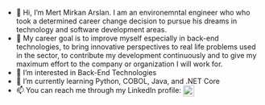 - 👋 Hi, I’m Mert Mirkan Arslan. I am an environemntal engineer who who took a determined career change decision to pursue his dreams in technology and software development areas.
- 🎯 My career goal is to improve myself especially in back-end technologies, to bring innovative perspectives to real life problems used in the sector, to contribute my development continuously and to give my maximum effort to the company or organization I will work for.
- 👀 I’m interested in Back-End Technologies
- 🌱 I’m currently learning Python, COBOL, Java, and .NET Core
- 📫 You can reach me through my LinkedIn profile: [<img align="center" alt="Mert Mirkan Arslan | LinkedIn" width="22px" src="https://cdn.jsdelivr.net/npm/simple-icons@v3/icons/linkedin.svg" />](https://www.linkedin.com/in/mert-mirkan-arslan/)

<!---
mertmirkanarslan/mertmirkanarslan is a ✨ special ✨ repository because its `README.md` (this file) appears on your GitHub profile.
You can click the Preview link to take a look at your changes.
--->
